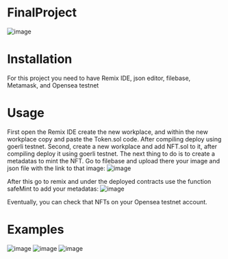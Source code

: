 # FinalProject

![image](https://user-images.githubusercontent.com/80448087/202789944-26bf6bbf-c0a3-47e7-9414-d92f65c5165b.png)


# Installation
For this project you need to have Remix IDE, json editor, filebase, Metamask, and Opensea testnet


# Usage
First open the Remix IDE create the new workplace, and within the new workplace copy and paste the Token.sol code. 
After compiling deploy using goerli testnet. Second, create a new workplace and add NFT.sol to it, after compiling deploy it using goerli testnet.
The next thing to do is to create a metadatas to mint the NFT. Go to filebase and upload there your image and json file with the link to that image:
![image](https://user-images.githubusercontent.com/80448087/202790425-8dd13b92-ff90-4adc-adea-c0b7a42d13bf.png)

After this go to remix and under the deployed contracts use the function safeMint to add your metadatas:
![image](https://user-images.githubusercontent.com/80448087/202790685-108306f7-e73b-4bad-8c00-3d089cdc9870.png)

Eventually, you can check that NFTs on your Opensea testnet account.

# Examples
![image](https://user-images.githubusercontent.com/80448087/202791044-4050fd0b-1270-4a43-91e4-00d97edc269b.png)
![image](https://user-images.githubusercontent.com/80448087/202791115-b86bbc98-60f0-4969-9d51-b0f7de69c4bc.png)
![image](https://user-images.githubusercontent.com/80448087/202791221-aa3db99e-2ed7-4cfb-988b-b3b75612c984.png)
